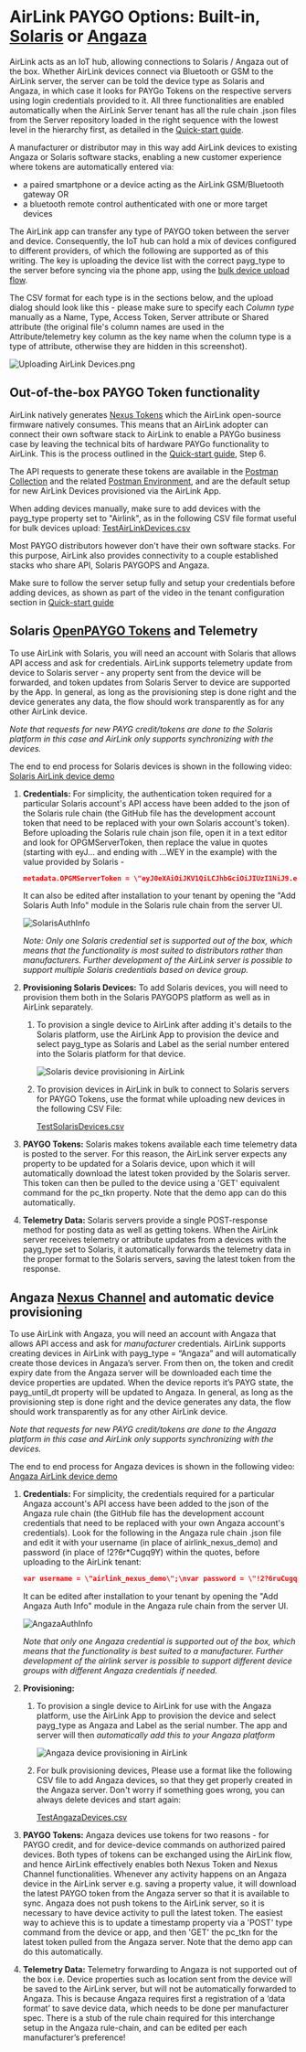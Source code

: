 # AirLink PAYGO Options: Built-in, [Solaris](https://www.solarisoffgrid.com) or [Angaza](https://www.angaza.com)

AirLink acts as an IoT hub, allowing connections to Solaris / Angaza out of the box. Whether AirLink devices connect via Bluetooth or GSM to the AirLink server, the server can be told the device type as Solaris and Angaza, in which case it looks for PAYGo Tokens on the respective servers using login credentials provided to it. All three functionalities are enabled automatically when the AirLink Server tenant has all the rule chain .json files from the Server repository loaded in the right sequence with the lowest level in the hierarchy first, as detailed in the [Quick-start guide](Quick-start%20guide.md).

A manufacturer or distributor may in this way add AirLink devices to existing Angaza or Solaris software stacks, enabling a new customer experience where tokens are automatically entered via:

- a paired smartphone or a device acting as the AirLink GSM/Bluetooth gateway OR
- a bluetooth remote control authenticated with one or more target devices

The AirLink app can transfer any type of PAYGO token between the server and device. Consequently, the IoT hub can hold a mix of devices configured to different providers, of which the following are supported as of this writing. The key is uploading the device list with the correct payg_type to the server before syncing via the phone app, using the [bulk device upload flow](https://thingsboard.io/docs/user-guide/bulk-provisioning/).

The CSV format for each type is in the sections below, and the upload dialog should look like this - please make sure to specify each *Column type* manually as a Name, Type, Access Token, Server attribute or Shared attribute (the original file's column names are used in the Attribute/telemetry key column as the key name when the column type is a type of attribute, otherwise they are hidden in this screenshot).

![Uploading AirLink Devices.png](Uploading%20AirLink%20Devices.png)

## Out-of-the-box PAYGO Token functionality

AirLink natively generates [Nexus Tokens](https://github.com/angaza/nexus-embedded) which the AirLink open-source firmware natively consumes. This means that an AirLink adopter can connect their own software stack to AirLink to enable a PAYGo business case by leaving the technical bits of hardware PAYGo functionality to AirLink. This is the process outlined in the [Quick-start guide](Quick-start%20guide.md), Step 6.

The API requests to generate these tokens are available in the [Postman Collection](https://github.com/EnAccess/AirLink-Server/blob/main/AirLink%20-%20Thingsboard.postman_collection.json) and the related [Postman Environment](https://github.com/EnAccess/AirLink-Server/blob/main/AirLink%20Demo%20Environment.postman_environment.json), and are the default setup for new AirLink Devices provisioned via the AirLink App.

When adding devices manually, make sure to add devices with the payg_type property set to "Airlink", as in the following CSV file format useful for bulk devices upload: [TestAirLinkDevices.csv](Connecting%20to%20Solaris%20or%20Angaza/TestAirLinkDevices.csv)

Most PAYGO distributors however don't have their own software stacks. For this purpose, AirLink also provides connectivity to a couple established stacks who share API, Solaris PAYGOPS and Angaza.

Make sure to follow the server setup fully and setup your credentials before adding devices, as shown as part of the video in the tenant configuration section in
[Quick-start guide](Quick-start%20guide.md#tenant-config)

## Solaris [OpenPAYGO Tokens](https://github.com/EnAccess/OpenPAYGO-Token) and Telemetry

To use AirLink with Solaris, you will need an account with Solaris that allows API access and ask for credentials. AirLink supports telemetry update from device to Solaris server - any property sent from the device will be forwarded, and token updates from Solaris Server to device are supported by the App. In general, as long as the provisioning step is done right and the device generates any data, the flow should work transparently as for any other AirLink device.

*Note that requests for new PAYG credit/tokens are done to the Solaris platform in this case and AirLink only supports synchronizing with the devices.*

<!-- TODO: Add the link -->
<!-- markdownlint-disable-next-line no-empty-links -->
The end to end process for Solaris devices is shown in the following video: [Solaris AirLink device demo]()

1. **Credentials:** For simplicity, the authentication token required for a particular Solaris account's API access have been added to the json of the Solaris rule chain (the GitHub file has the development account token that need to be replaced with your own Solaris account's token). Before uploading the Solaris rule chain json file, open it in a text editor and look for OPGMServerToken, then replace the value in quotes (starting with eyJ... and ending with ...WEY in the example) with the value provided by Solaris -

    ```json
    metadata.OPGMServerToken = \"eyJ0eXAiOiJKV1QiLCJhbGciOiJIUzI1NiJ9.eyJpc3MiOiJTb2xhcmlzIE9mZmdyaWQiLCJleHAiOjI2Njc0OTQxMjEsImlhdCI6MTY2NzQ5NDEyMiwic3ViIjo1MiwicGVybWlzc2lvbnMiOlsiVmlld0RldmljZXMiLCJFZGl0RGV2aWNlcyIsIlVubG9ja0RldmljZXMiLCJMaXN0TWV0cmljcyIsIlZpZXdNZXRyaWNzIiwiQWRkTWV0cmljcyIsIkVkaXRNZXRyaWNzIiwiRGVsZXRlTWV0cmljcyIsIlZpZXdTeW5jQXR0ZW1wdHMiLCJBZGRTeW5jQXR0ZW1wdHMiXX0.Dw9oSCdyaNfnn_puen0O7uUX3lfu-hKMHxh71xYUWEY\"
    ```

    It can also be edited after installation to your tenant by opening the "Add Solaris Auth Info" module in the Solaris rule chain from the server UI.

    ![SolarisAuthInfo](Connecting%20to%20Solaris%20or%20Angaza/SolarisAuthInfo.png)

    *Note: Only one Solaris credential set is supported out of the box, which means that the functionality is most suited to distributors rather than manufacturers. Further development of the AirLink server is possible to support multiple Solaris credentials based on device group.*

2. **Provisioning Solaris Devices:** To add Solaris devices, you will need to provision them both in the Solaris PAYGOPS platform as well as in AirLink separately.

    1. To provision a single device to AirLink after adding it's details to the Solaris platform, use the AirLink App to provision the device and select payg_type as Solaris and Label as the serial number entered into the Solaris platform for that device.

        <!-- TODO: Add the link -->
        <!-- markdownlint-disable-next-line no-empty-links -->
        ![Solaris device provisioning in AirLink]()

    2. To provision devices in AirLink in bulk to connect to Solaris servers for PAYGO Tokens, use the format while uploading new devices in the following CSV File:

        [TestSolarisDevices.csv](Connecting%20to%20Solaris%20or%20Angaza/TestSolarisDevices.csv)

3. **PAYGO Tokens:** Solaris makes tokens available each time telemetry data is posted to the server. For this reason, the AirLink server expects any property to be updated for a Solaris device, upon which it will automatically download the latest token provided by the Solaris server. This token can then be pulled to the device using a 'GET' equivalent command for the pc_tkn property. Note that the demo app can do this automatically.

4. **Telemetry Data:** Solaris servers provide a single POST-response method for posting data as well as getting tokens. When the AirLink server receives telemetry or attribute updates from a devices with the payg_type set to Solaris, it automatically forwards the telemetry data in the proper format to the Solaris servers, saving the latest token from the response.

## Angaza [Nexus Channel](https://github.com/EnAccess/OpenPAYGO-Token) and automatic device provisioning

To use AirLink with Angaza, you will need an account with Angaza that allows API access and ask for *manufacturer* credentials. AirLink supports creating devices in AirLink with payg_type = “Angaza” and will automatically create those devices in Angaza’s server. From then on, the token and credit expiry date from the Angaza server will be downloaded each time the device properties are updated. When the device reports it’s PAYG state, the payg_until_dt property will be updated to Angaza. In general, as long as the provisioning step is done right and the device generates any data, the flow should work transparently as for any other AirLink device.

*Note that requests for new PAYG credit/tokens are done to the Angaza platform in this case and AirLink only supports synchronizing with the devices.*

<!-- TODO: Add the link -->
<!-- markdownlint-disable-next-line no-empty-links -->
The end to end process for Angaza devices is shown in the following video: [Angaza AirLink device demo]()

1. **Credentials:** For simplicity, the credentials required for a particular Angaza account's API access have been added to the json of the Angaza rule chain (the GitHub file has the development account credentials that need to be replaced with your own Angaza account's credentials). Look for the following in the Angaza rule chain .json file and edit it with your username (in place of airlink_nexus_demo) and password (in place of !2?6r*Cugq9Y) within the quotes, before uploading to the AirLink tenant:

    ```json
    var username = \"airlink_nexus_demo\";\nvar password = \"!2?6ruCugq9Y\"
    ```

    It can be edited after installation to your tenant by opening the "Add Angaza Auth Info" module in the Angaza rule chain from the server UI.

    ![AngazaAuthInfo](Connecting%20to%20Solaris%20or%20Angaza/AngazaAuthInfo.png)

    *Note that only one Angaza credential is supported out of the box, which means that the functionality is best suited to a manufacturer. Further development of the airlink server is possible to support different device groups with different Angaza credentials if needed.*

2. **Provisioning:**

    1. To provision a single device to AirLink for use with the Angaza platform, use the AirLink App to provision the device and select payg_type as Angaza and Label as the serial number. The app and server will then *automatically add this to your Angaza platform*

        <!-- TODO: Add the link -->
        <!-- markdownlint-disable-next-line no-empty-links -->
        ![Angaza device provisioning in AirLink]()

    2. For bulk provisioning devices, Please use a format like the following CSV file to add Angaza devices, so that they get properly created in the Angaza server. Don't worry if something goes wrong, you can always delete devices and start again:

        [TestAngazaDevices.csv](Connecting%20to%20Solaris%20or%20Angaza/TestAngazaDevices.csv)

3. **PAYGO Tokens:** Angaza devices use tokens for two reasons - for PAYGO credit, and for device-device commands on authorized paired devices. Both types of tokens can be exchanged using the AirLink flow, and hence AirLink effectively enables both Nexus Token and Nexus Channel functionalities. Whenever any activity happens on an Angaza device in the AirLink server e.g. saving a property value, it will download the latest PAYGO token from the Angaza server so that it is available to sync. Angaza does not push tokens to the AirLink server, so it is necessary to have device activity to pull the latest token. The easiest way to achieve this is to update a timestamp property via a 'POST' type command from the device or app, and then 'GET' the pc_tkn for the latest token pulled from the Angaza server. Note that the demo app can do this automatically.

4. **Telemetry Data:** Telemetry forwarding to Angaza is not supported out of the box i.e. Device properties such as location sent from the device will be saved to the AirLink server, but will not be automatically forwarded to Angaza. This is because Angaza requires first a registration of a ‘data format’ to save device data, which needs to be done per manufacturer spec. There is a stub of the rule chain required for this interchange setup in the Angaza rule-chain, and can be edited per each manufacturer’s preference!
